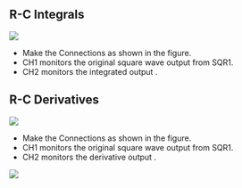 R-C Integrals
---

![](https://github.com/fossasia/pslab-experiments/blob/master/images/schematics/RC.svg)

* Make the Connections as shown in the figure.
* CH1 monitors the original square wave output from SQR1.
* CH2 monitors the integrated output .

R-C Derivatives
---

![](https://github.com/fossasia/pslab-experiments/blob/master/images/schematics/RC.svg)

* Make the Connections as shown in the figure.
* CH1 monitors the original square wave output from SQR1.
* CH2 monitors the derivative output .

![](https://github.com/fossasia/pslab-experiments/blob/master/images/screenshots/rcintegderiv.png)
	
